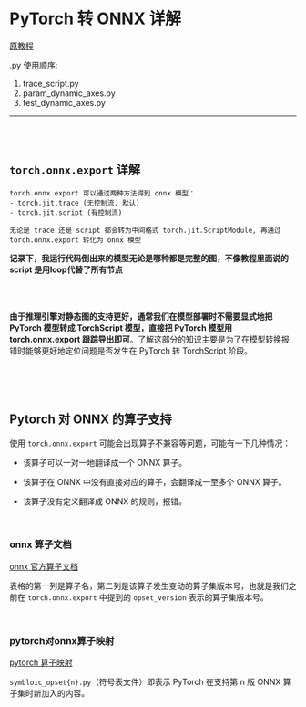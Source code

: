 # PyTorch 转 ONNX 详解

[原教程](https://mmdeploy.readthedocs.io/zh-cn/latest/tutorial/03_pytorch2onnx.html)


.py 使用顺序:
1. trace_script.py
2. param_dynamic_axes.py
3. test_dynamic_axes.py


---

<br>
<br>

## `torch.onnx.export` 详解

    torch.onnx.export 可以通过两种方法得到 onnx 模型：
    - torch.jit.trace (无控制流, 默认)
    - torch.jit.script (有控制流)

    无论是 trace 还是 script 都会转为中间格式 torch.jit.ScriptModule, 再通过 torch.onnx.export 转化为 onnx 模型


**记录下，我运行代码倒出来的模型无论是哪种都是完整的图，不像教程里面说的 script 是用loop代替了所有节点**

<br>
<br>

 **由于推理引擎对静态图的支持更好，通常我们在模型部署时不需要显式地把 PyTorch 模型转成 TorchScript 模型，直接把 PyTorch 模型用 torch.onnx.export 跟踪导出即可**。了解这部分的知识主要是为了在模型转换报错时能够更好地定位问题是否发生在 PyTorch 转 TorchScript 阶段。


<br>
<br>
<br>


## Pytorch 对 ONNX 的算子支持

使用 `torch.onnx.export` 可能会出现算子不兼容等问题，可能有一下几种情况：

- 该算子可以一对一地翻译成一个 ONNX 算子。

- 该算子在 ONNX 中没有直接对应的算子，会翻译成一至多个 ONNX 算子。

- 该算子没有定义翻译成 ONNX 的规则，报错。


<br>


### onnx 算子文档
[onnx 官方算子文档](https://github.com/onnx/onnx/blob/main/docs/Operators.md)

表格的第一列是算子名，第二列是该算子发生变动的算子集版本号，也就是我们之前在 `torch.onnx.export` 中提到的 `opset_version` 表示的算子集版本号。

<br>


### pytorch对onnx算子映射
[pytorch 算子映射](https://github.com/pytorch/pytorch/tree/main/torch/onnx)

`symbloic_opset{n}.py`（符号表文件）即表示 PyTorch 在支持第 n 版 ONNX 算子集时新加入的内容。

